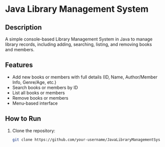 # Java Library Management System

## Description
A simple console-based Library Management System in Java to manage library records, including adding, searching, listing, and removing books and members.

## Features
- Add new books or members with full details (ID, Name, Author/Member Info, Genre/Age, etc.)
- Search books or members by ID
- List all books or members
- Remove books or members
- Menu-based interface

## How to Run
1. Clone the repository:
   ```bash
   git clone https://github.com/your-username/JavaLibraryManagementSystem.git
